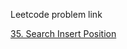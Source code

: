 Leetcode problem link

[35. Search Insert Position](https://leetcode.com/problems/search-insert-position/)
